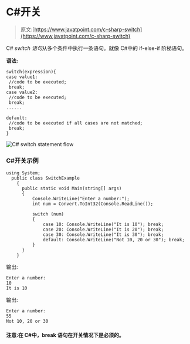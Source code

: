 # C#开关

> 原文:[https://www.javatpoint.com/c-sharp-switch](https://www.javatpoint.com/c-sharp-switch)

C# *switch 语句*从多个条件中执行一条语句。就像 C#中的 if-else-if 阶梯语句。

**语法:**

```
switch(expression){  
case value1:  
 //code to be executed;  
 break;
case value2:  
 //code to be executed;  
 break;
......  

default:   
 //code to be executed if all cases are not matched;  
 break;
}  

```

![C# switch statement flow](../Images/d88369a3be936e513e43c5a2777463cd.png)

### C#开关示例

```
using System;
  public class SwitchExample
    {
      public static void Main(string[] args)
      {
          Console.WriteLine("Enter a number:");
          int num = Convert.ToInt32(Console.ReadLine());

          switch (num)
          {
              case 10: Console.WriteLine("It is 10"); break;
              case 20: Console.WriteLine("It is 20"); break;
              case 30: Console.WriteLine("It is 30"); break;
              default: Console.WriteLine("Not 10, 20 or 30"); break;
          }
      }
    }

```

输出:

```
Enter a number:
10
It is 10

```

输出:

```
Enter a number:
55
Not 10, 20 or 30

```

#### 注意:在 C#中，break 语句在开关情况下是必须的。